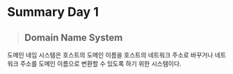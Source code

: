 # **Summary Day 1**
> ## Domain Name System
도메인 네임 시스템은 호스트의 도메인 이름을 호스트의 네트워크 주소로 바꾸거나
네트워크 주소를 도메인 이름으로 변환할 수 있도록 하기 위한 시스템이다.

